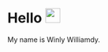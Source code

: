 # Hello <img src = "https://upload.wikimedia.org/wikipedia/commons/7/70/Emoji_u1f44b.svg" width = 30 >

My name is Winly Williamdy.
